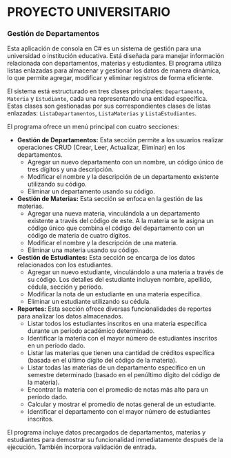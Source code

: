 # PROYECTO UNIVERSITARIO
### Gestión de Departamentos

Esta aplicación de consola en C# es un sistema de gestión para una universidad o institución educativa. Está diseñada para manejar información relacionada con departamentos, materias y estudiantes. El programa utiliza listas enlazadas para almacenar y gestionar los datos de manera dinámica, lo que permite agregar, modificar y eliminar registros de forma eficiente.

El sistema está estructurado en tres clases principales: `Departamento`, `Materia` y `Estudiante`, cada una representando una entidad específica. Estas clases son gestionadas por sus correspondientes clases de listas enlazadas: `ListaDepartamentos`, `ListaMaterias` y `ListaEstudiantes`.

El programa ofrece un menú principal con cuatro secciones:

* **Gestión de Departamentos:** Esta sección permite a los usuarios realizar operaciones CRUD (Crear, Leer, Actualizar, Eliminar) en los departamentos.
    * Agregar un nuevo departamento con un nombre, un código único de tres dígitos y una descripción.
    * Modificar el nombre y la descripción de un departamento existente utilizando su código.
    * Eliminar un departamento usando su código.
* **Gestión de Materias:** Esta sección se enfoca en la gestión de las materias.
    * Agregar una nueva materia, vinculándola a un departamento existente a través del código de este. A la materia se le asigna un código único que combina el código del departamento con un código de materia de cuatro dígitos.
    * Modificar el nombre y la descripción de una materia.
    * Eliminar una materia usando su código.
* **Gestión de Estudiantes:** Esta sección se encarga de los datos relacionados con los estudiantes.
    * Agregar un nuevo estudiante, vinculándolo a una materia a través de su código. Los detalles del estudiante incluyen nombre, apellido, cédula, sección y período.
    * Modificar la nota de un estudiante en una materia específica.
    * Eliminar un estudiante utilizando su cédula.
* **Reportes:** Esta sección ofrece diversas funcionalidades de reportes para analizar los datos almacenados.
    * Listar todos los estudiantes inscritos en una materia específica durante un período académico determinado.
    * Identificar la materia con el mayor número de estudiantes inscritos en un período dado.
    * Listar las materias que tienen una cantidad de créditos específica (basada en el último dígito del código de la materia).
    * Listar todas las materias de un departamento específico en un semestre determinado (basado en el penúltimo dígito del código de la materia).
    * Encontrar la materia con el promedio de notas más alto para un período dado.
    * Calcular y mostrar el promedio de notas general de un estudiante.
    * Identificar el departamento con el mayor número de estudiantes inscritos.

El programa incluye datos precargados de departamentos, materias y estudiantes para demostrar su funcionalidad inmediatamente después de la ejecución. También incorpora validación de entrada.
